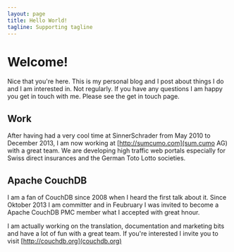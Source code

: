 ```yaml
---
layout: page
title: Hello World!
tagline: Supporting tagline
---
```


# Welcome!

Nice that you're here. This is my personal blog and I post about things I do and I am interested in. Not regularly. If you have any questions I am happy you get in touch with me. Please see the get in touch page.

## Work

After having had a very cool time at SinnerSchrader from May 2010 to December 2013, I am now working at [http://sumcumo.com](sum.cumo AG) with a great team. We are developing high traffic web portals especially for Swiss direct insurances and the German Toto Lotto societies.

## Apache CouchDB

I am a fan of CouchDB since 2008 when I heard the first talk about it. Since Oktober 2013 I am committer and in Feubruary I was invited to become a Apache CouchDB PMC member what I accepted with great hnour. 

I am actually working on the translation, documentation and marketing bits and have a lot of fun with a great team. If you're interested I invite you to visit [http://couchdb.org](couchdb.org)


